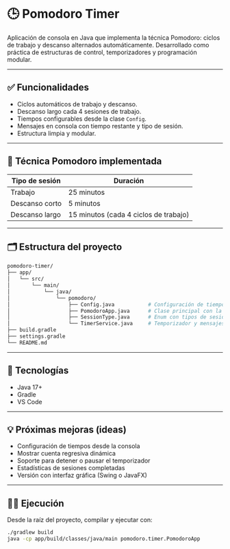 # 🕒 Pomodoro Timer

Aplicación de consola en Java que implementa la técnica Pomodoro: ciclos de trabajo y descanso alternados automáticamente. Desarrollado como práctica de estructuras de control, temporizadores y programación modular.

---

## ✅ Funcionalidades

- Ciclos automáticos de trabajo y descanso.
- Descanso largo cada 4 sesiones de trabajo.
- Tiempos configurables desde la clase `Config`.
- Mensajes en consola con tiempo restante y tipo de sesión.
- Estructura limpia y modular.

---

## 🧠 Técnica Pomodoro implementada

| Tipo de sesión     | Duración  |
|--------------------|-----------|
| Trabajo            | 25 minutos |
| Descanso corto     | 5 minutos  |
| Descanso largo     | 15 minutos (cada 4 ciclos de trabajo) |

---

## 🗂️ Estructura del proyecto

```bash
pomodoro-timer/
├── app/
│   └── src/
│       └── main/
│           └── java/
│               └── pomodoro/
│                   ├── Config.java           # Configuración de tiempos y ciclos
│                   ├── PomodoroApp.java      # Clase principal con la lógica del ciclo
│                   ├── SessionType.java      # Enum con tipos de sesión
│                   └── TimerService.java     # Temporizador y mensajes en consola
├── build.gradle
├── settings.gradle
└── README.md
```

---

## 🚀 Tecnologías

- Java 17+
- Gradle
- VS Code

---

## 💡 Próximas mejoras (ideas)

- Configuración de tiempos desde la consola
- Mostrar cuenta regresiva dinámica
- Soporte para detener o pausar el temporizador
- Estadísticas de sesiones completadas
- Versión con interfaz gráfica (Swing o JavaFX)

---

## 👨‍💻 Ejecución

Desde la raíz del proyecto, compilar y ejecutar con:

```bash
./gradlew build
java -cp app/build/classes/java/main pomodoro.timer.PomodoroApp
```
